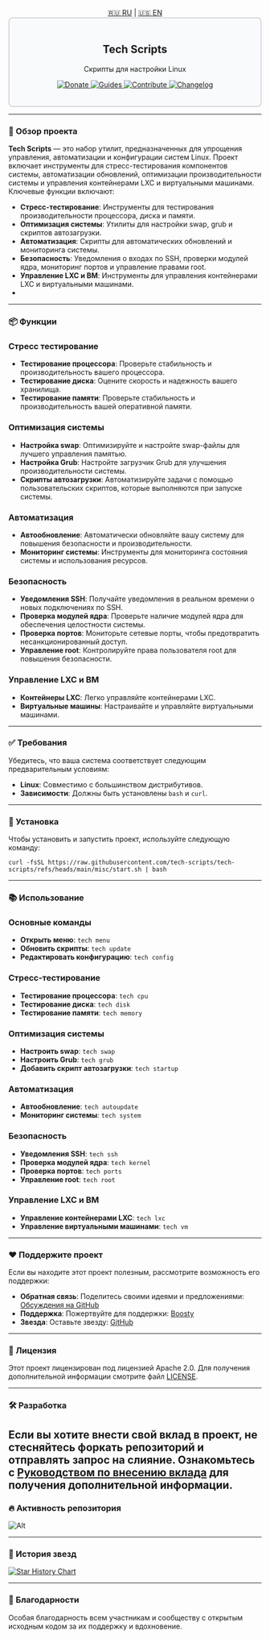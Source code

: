 <div align="center">
  <a href="README_RU.md">🇷🇺&nbsp;RU</a> | <a href="README.md">🇺🇸&nbsp;EN</a>
</div>

<div style="border: 2px solid #d1d5db; padding: 20px; border-radius: 8px; background-color: #f9fafb;">
  <h2 align="center">Tech Scripts</h2>
  <p align="center">Скрипты для настройки Linux</p>
  <p align="center">
    <a href="https://boosty.to/techscripts/donate">
      <img src="https://img.shields.io/badge/Support-FF5F5F?style=for-the-badge&logo=boosty&logoColor=white" alt="Donate" />
    </a>
    <a href="#-installation">
      <img src="https://img.shields.io/badge/Guides-0077b5?style=for-the-badge&logo=read-the-docs&logoColor=white" alt="Guides" />
    </a> 
    <a href="https://github.com/tech-scripts/linux/blob/main/CONTRIBUTING.md">
      <img src="https://img.shields.io/badge/Contribute-ff4785?style=for-the-badge&logo=git&logoColor=white" alt="Contribute" />
    </a> 
    <a href="https://github.com/tech-scripts/linux/blob/main/CHANGELOG.md">
      <img src="https://img.shields.io/badge/Changelog-6c5ce7?style=for-the-badge&logo=git&logoColor=white" alt="Changelog" />
    </a>
  </p>
</div>

---

### 🚀 Обзор проекта

**Tech Scripts** — это набор утилит, предназначенных для упрощения управления, автоматизации и конфигурации систем Linux. Проект включает инструменты для стресс-тестирования компонентов системы, автоматизации обновлений, оптимизации производительности системы и управления контейнерами LXC и виртуальными машинами. Ключевые функции включают:

- **Стресс-тестирование**: Инструменты для тестирования производительности процессора, диска и памяти.
- **Оптимизация системы**: Утилиты для настройки swap, grub и скриптов автозагрузки.
- **Автоматизация**: Скрипты для автоматических обновлений и мониторинга системы.
- **Безопасность**: Уведомления о входах по SSH, проверки модулей ядра, мониторинг портов и управление правами root.
- **Управление LXC и ВМ**: Инструменты для управления контейнерами LXC и виртуальными машинами.
- 
---

### 📦 Функции

### Стресс тестирование
- **Тестирование процессора**: Проверьте стабильность и производительность вашего процессора.
- **Тестирование диска**: Оцените скорость и надежность вашего хранилища.
- **Тестирование памяти**: Проверьте стабильность и производительность вашей оперативной памяти.

### Оптимизация системы
- **Настройка swap**: Оптимизируйте и настройте swap-файлы для лучшего управления памятью.
- **Настройка Grub**: Настройте загрузчик Grub для улучшения производительности системы.
- **Скрипты автозагрузки**: Автоматизируйте задачи с помощью пользовательских скриптов, которые выполняются при запуске системы.

### Автоматизация
- **Автообновление**: Автоматически обновляйте вашу систему для повышения безопасности и производительности.
- **Мониторинг системы**: Инструменты для мониторинга состояния системы и использования ресурсов.

### Безопасность
- **Уведомления SSH**: Получайте уведомления в реальном времени о новых подключениях по SSH.
- **Проверка модулей ядра**: Проверьте наличие модулей ядра для обеспечения целостности системы.
- **Проверка портов**: Мониторьте сетевые порты, чтобы предотвратить несанкционированный доступ.
- **Управление root**: Контролируйте права пользователя root для повышения безопасности.

### Управление LXC и ВМ
- **Контейнеры LXC**: Легко управляйте контейнерами LXC.
- **Виртуальные машины**: Настраивайте и управляйте виртуальными машинами.

---

### ✅ Требования

Убедитесь, что ваша система соответствует следующим предварительным условиям:

- **Linux**: Совместимо с большинством дистрибутивов.
- **Зависимости**: Должны быть установлены `bash` и `curl`.

---

### 🚀 Установка

Чтобы установить и запустить проект, используйте следующую команду:

```
curl -fsSL https://raw.githubusercontent.com/tech-scripts/tech-scripts/refs/heads/main/misc/start.sh | bash
```

---

### 📚 Использование

### Основные команды
- **Открыть меню**: `tech menu`
- **Обновить скрипты**: `tech update`
- **Редактировать конфигурацию**: `tech config`

### Стресс-тестирование
- **Тестирование процессора**: `tech cpu`
- **Тестирование диска**: `tech disk`
- **Тестирование памяти**: `tech memory`

### Оптимизация системы
- **Настроить swap**: `tech swap`
- **Настроить Grub**: `tech grub`
- **Добавить скрипт автозагрузки**: `tech startup`

### Автоматизация
- **Автообновление**: `tech autoupdate`
- **Мониторинг системы**: `tech system`

### Безопасность
- **Уведомления SSH**: `tech ssh`
- **Проверка модулей ядра**: `tech kernel`
- **Проверка портов**: `tech ports`
- **Управление root**: `tech root`

### Управление LXC и ВМ
- **Управление контейнерами LXC**: `tech lxc`
- **Управление виртуальными машинами**: `tech vm`

---

### ❤️ Поддержите проект

Если вы находите этот проект полезным, рассмотрите возможность его поддержки:

- **Обратная связь**: Поделитесь своими идеями и предложениями: [Обсуждения на GitHub](https://github.com/tech-scripts/linux/discussions)
- **Поддержка**: Пожертвуйте для поддержки: [Boosty](https://boosty.to/techscripts/donate)
- **Звезда**: Оставьте звезду: [GitHub](https://github.com/tech-scripts/linux)

---

### 📜 Лицензия

Этот проект лицензирован под лицензией Apache 2.0. Для получения дополнительной информации смотрите файл [LICENSE](LICENSE).

---

### 🛠️ Разработка

Если вы хотите внести свой вклад в проект, не стесняйтесь форкать репозиторий и отправлять запрос на слияние. Ознакомьтесь с [Руководством по внесению вклада](CONTRIBUTING.md) для получения дополнительной информации.
---

### 🔥 Активность репозитория

![Alt](https://repobeats.axiom.co/api/embed/d6ca48aec51bc3c7281a6cac486783dd96898339.svg "Repobeats analytics image")

---

### 🌟 История звезд

<a href="https://star-history.com/#tech-scripts/tech-scripts&Date">
  <picture>
    <source media="(prefers-color-scheme: dark)" srcset="https://api.star-history.com/svg?repos=tech-scripts/tech-scripts&type=Date&theme=dark" />
    <source media="(prefers-color-scheme: light)" srcset="https://api.star-history.com/svg?repos=tech-scripts/tech-scripts&type=Date" />
    <img alt="Star History Chart" src="https://api.star-history.com/svg?repos=tech-scripts/tech-scripts&type=Date" />
  </picture>
</a>

---

### 🙏 Благодарности

Особая благодарность всем участникам и сообществу с открытым исходным кодом за их поддержку и вдохновение.
